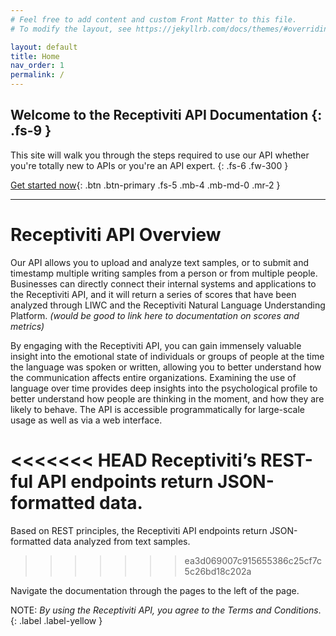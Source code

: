 ```yaml
---
# Feel free to add content and custom Front Matter to this file.
# To modify the layout, see https://jekyllrb.com/docs/themes/#overriding-theme-defaults

layout: default
title: Home
nav_order: 1
permalink: /
---
```

Welcome to the Receptiviti API Documentation
{: .fs-9 }
---
This site will walk you through the steps required to use our API whether you're totally new to APIs or you're an API expert.
{: .fs-6 .fw-300 }

[Get started now](https://jackdgds.github.io/api_documentation/pages/getting_started.html){: .btn .btn-primary .fs-5 .mb-4 .mb-md-0 .mr-2 }

---

# Receptiviti API Overview

Our API allows you to upload and analyze text samples, or to submit and timestamp multiple writing samples from a person or from multiple people. Businesses can directly connect their internal systems and applications to the Receptiviti API, and it will return a series of scores that have been analyzed through LIWC and the Receptiviti Natural Language Understanding Platform. _(would be good to link here to documentation on scores and metrics)_

By engaging with the Receptiviti API, you can gain immensely valuable insight into the emotional state of individuals or groups of people at the time the language was spoken or written, allowing you to better understand how the communication affects entire organizations. Examining the use of language over time provides deep insights into the psychological profile to better understand how people are thinking in the moment, and how they are likely to behave. The API is accessible programmatically for large-scale usage as well as via a web interface.

<<<<<<< HEAD
Receptiviti’s REST-ful API endpoints return JSON-formatted data.
=======
Based on REST principles, the Receptiviti API endpoints return JSON-formatted data analyzed from text samples.
>>>>>>> ea3d069007c915655386c25cf7c5c26bd18c202a

Navigate the documentation through the pages to the left of the page.

NOTE: _By using the Receptiviti API, you agree to the Terms and Conditions_.
{: .label .label-yellow }
